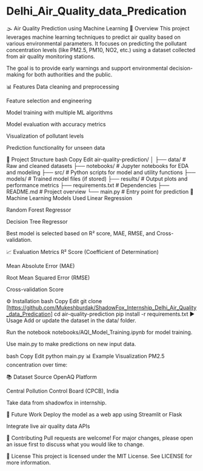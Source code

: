 # Delhi_Air_Quality_data_Predication
🌫️ Air Quality Prediction using Machine Learning
📌 Overview
This project leverages machine learning techniques to predict air quality based on various environmental parameters. It focuses on predicting the pollutant concentration levels (like PM2.5, PM10, NO2, etc.) using a dataset collected from air quality monitoring stations.

The goal is to provide early warnings and support environmental decision-making for both authorities and the public.

📊 Features
Data cleaning and preprocessing

Feature selection and engineering

Model training with multiple ML algorithms

Model evaluation with accuracy metrics

Visualization of pollutant levels

Prediction functionality for unseen data

📁 Project Structure
bash
Copy
Edit
air-quality-prediction/
│
├── data/                     # Raw and cleaned datasets
├── notebooks/                # Jupyter notebooks for EDA and modeling
├── src/                      # Python scripts for model and utility functions
├── models/                   # Trained model files (if stored)
├── results/                  # Output plots and performance metrics
├── requirements.txt          # Dependencies
├── README.md                 # Project overview
└── main.py                   # Entry point for prediction
🧠 Machine Learning Models Used
Linear Regression

Random Forest Regressor

Decision Tree Regressor

Best model is selected based on R² score, MAE, RMSE, and Cross-validation.

📈 Evaluation Metrics
R² Score (Coefficient of Determination)

Mean Absolute Error (MAE)

Root Mean Squared Error (RMSE)

Cross-validation Score

⚙️ Installation
bash
Copy
Edit
git clone [https://github.com/Mukeshburdak/ShadowFox_Internship_Delhi_Air_Quality_data_Predication]
cd air-quality-prediction
pip install -r requirements.txt
▶️ Usage
Add or update the dataset in the data/ folder.

Run the notebook notebooks/AQI_Model_Training.ipynb for model training.

Use main.py to make predictions on new input data.

bash
Copy
Edit
python main.py
📊 Example Visualization
PM2.5 concentration over time:

📚 Dataset Source
OpenAQ Platform

Central Pollution Control Board (CPCB), India

Take data from shadowfox in internship.

🚀 Future Work
Deploy the model as a web app using Streamlit or Flask

Integrate live air quality data APIs

🤝 Contributing
Pull requests are welcome! For major changes, please open an issue first to discuss what you would like to change.

📜 License
This project is licensed under the MIT License. See LICENSE for more information.
